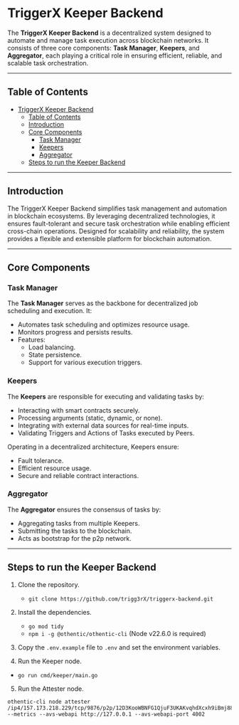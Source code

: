 # TriggerX Keeper Backend

The **TriggerX Keeper Backend** is a decentralized system designed to automate and manage task execution across blockchain networks. It consists of three core components: **Task Manager**, **Keepers**, and **Aggregator**, each playing a critical role in ensuring efficient, reliable, and scalable task orchestration.

---

## Table of Contents

- [TriggerX Keeper Backend](#triggerx-keeper-backend)
  - [Table of Contents](#table-of-contents)
  - [Introduction](#introduction)
  - [Core Components](#core-components)
    - [Task Manager](#task-manager)
    - [Keepers](#keepers)
    - [Aggregator](#aggregator)
  - [Steps to run the Keeper Backend](#steps-to-run-the-keeper-backend)

---

## Introduction

The TriggerX Keeper Backend simplifies task management and automation in blockchain ecosystems. By leveraging decentralized technologies, it ensures fault-tolerant and secure task orchestration while enabling efficient cross-chain operations. Designed for scalability and reliability, the system provides a flexible and extensible platform for blockchain automation.

---

## Core Components

### Task Manager

The **Task Manager** serves as the backbone for decentralized job scheduling and execution. It:
- Automates task scheduling and optimizes resource usage.
- Monitors progress and persists results.
- Features:
  - Load balancing.
  - State persistence.
  - Support for various execution triggers.
  
### Keepers

The **Keepers** are responsible for executing and validating tasks by:
- Interacting with smart contracts securely.
- Processing arguments (static, dynamic, or none).
- Integrating with external data sources for real-time inputs.
- Validating Triggers and Actions of Tasks executed by Peers.

Operating in a decentralized architecture, Keepers ensure:
- Fault tolerance.
- Efficient resource usage.
- Secure and reliable contract interactions.

### Aggregator

The **Aggregator** ensures the consensus of tasks by:
- Aggregating tasks from multiple Keepers.
- Submitting the tasks to the blockchain.
- Acts as bootstrap for the p2p network.

---

## Steps to run the Keeper Backend

1. Clone the repository.
     - `git clone https://github.com/trigg3rX/triggerx-backend.git`
2. Install the dependencies.
     - `go mod tidy`
     - `npm i -g @othentic/othentic-cli`  (Node v22.6.0 is required)
3. Copy the `.env.example` file to `.env` and set the environment variables.

4. Run the Keeper node.
  - `go run cmd/keeper/main.go`
5. Run the Attester node.
```
othentic-cli node attester /ip4/157.173.218.229/tcp/9876/p2p/12D3KooWBNFG1QjuF3UKAKvqhdXcxh9iBmj88cM5eU2EK5Pa91KB --metrics --avs-webapi http://127.0.0.1 --avs-webapi-port 4002
```



